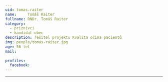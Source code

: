 ```yaml
---
uid: tomas.raiter
name:     Tomáš Raiter
fullname: RNDr. Tomáš Raiter
category:
  - priznivci
  - kandidat-obec
description: řešitel projektu Kvalita očima pacientů
img: people/tomas-raiter.jpg
age: 56 let
mail:
 
profiles:
  facebook: 
---
```



---